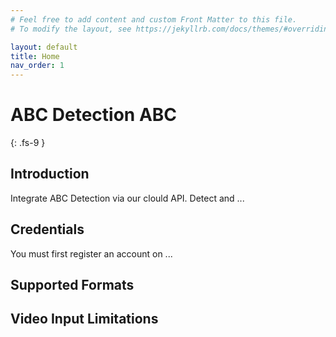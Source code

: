 ```yaml
---
# Feel free to add content and custom Front Matter to this file.
# To modify the layout, see https://jekyllrb.com/docs/themes/#overriding-theme-defaults

layout: default
title: Home
nav_order: 1
---
```


# ABC Detection ABC
{: .fs-9 }

## Introduction

Integrate ABC Detection via our clould API. Detect and ...

## Credentials

You must first register an account on ...


## Supported Formats


## Video Input Limitations